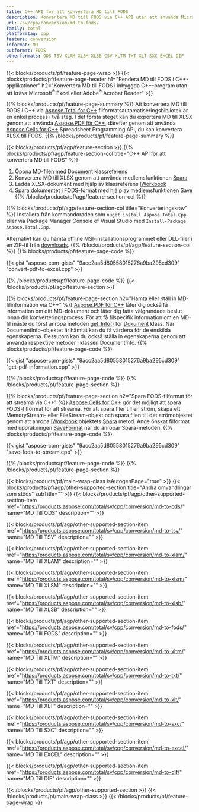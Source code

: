 ```yaml
---
title: C++ API för att konvertera MD till FODS
description: Konvertera MD till FODS via C++ API utan att använda Microsoft Excel eller Adobe Reader
url: /sv/cpp/conversion/md-to-fods/
family: total
platformtag: cpp
feature: conversion
informat: MD
outformat: FODS
otherformats: ODS TSV XLAM XLSM XLSB CSV XLTM TXT XLT SXC EXCEL DIF
---
```

{{< blocks/products/pf/feature-page-wrap >}}
{{< blocks/products/pf/feature-page-header h1="Rendera MD till FODS i C++-applikationer" h2="Konvertera MD till FODS i inbyggda C++-program utan att kräva Microsoft<sup>&reg;</sup> Excel eller Adobe<sup>&reg;</sup> Acrobat Reader" >}}

{{% blocks/products/pf/feature-page-summary %}}
Att konvertera MD till FODS i C++ via [Aspose.Total for C++](https://products.aspose.com/total/cpp/) filformatsautomatiseringsbibliotek är en enkel process i två steg. I det första steget kan du exportera MD till XLSX genom att använda [Aspose.PDF för C++](https://products.aspose.com/pdf/cpp/), därefter genom att använda [Aspose.Cells for C++]( https://products.aspose.com/cells/cpp/) Spreadsheet Programming API, du kan konvertera XLSX till FODS. 
{{% /blocks/products/pf/feature-page-summary  %}}

{{< blocks/products/pf/agp/feature-section >}}
{{% blocks/products/pf/agp/feature-section-col title="C++ API för att konvertera MD till FODS" %}}
1. Öppna MD-filen med [Document](https://reference.aspose.com/pdf/cpp/class/aspose.pdf.document) klassreferens
2. Konvertera MD till XLSX genom att använda medlemsfunktionen [Spara](https://reference.aspose.com/pdf/cpp/class/aspose.pdf.document#a6383c010776212483f51cc41235924db)
3. Ladda XLSX-dokument med hjälp av klassreferens [IWorkbook](https://reference.aspose.com/cells/cpp/class/aspose.cells.i_workbook)
4. Spara dokumentet i FODS-format med hjälp av medlemsfunktionen [Save](https://reference.aspose.com/cells/cpp/class/aspose.cells.i_workbook#a9460f52a2dec8f4bf623a4905167d997)
{{% /blocks/products/pf/agp/feature-section-col %}}

{{% blocks/products/pf/agp/feature-section-col title="Konverteringskrav" %}}
Installera från kommandoraden som ```nuget install Aspose.Total.Cpp``` eller via Package Manager Console of Visual Studio med ```Install-Package Aspose.Total.Cpp```.

Alternativt kan du hämta offline MSI-installationsprogrammet eller DLL-filer i en ZIP-fil från [downloads](https://downloads.aspose.com/total/cpp).
{{% /blocks/products/pf/agp/feature-section-col %}}
{{% blocks/products/pf/feature-page-code %}}

{{< gist "aspose-com-gists" "9acc2aa5d80558015276a9ba295cd309" "convert-pdf-to-excel.cpp" >}}


{{% /blocks/products/pf/feature-page-code %}}
{{< /blocks/products/pf/agp/feature-section >}}

{{% blocks/products/pf/feature-page-section  h2="Hämta eller ställ in MD-filinformation via C++" %}}
[Aspose.PDF för C++](https://products.aspose.com/pdf/cpp/) låter dig också få information om ditt MD-dokument och låter dig fatta välgrundade beslut innan din konverteringsprocess. För att få filspecifik information om en MD-fil måste du först anropa metoden [get_Info()](https://reference.aspose.com/pdf/cpp/class/aspose.pdf.document#ae7a6ba620499ffa0dbaa5c813ee96c4a) för [Dokument](https://reference.aspose.com/pdf/cpp/class/aspose.pdf.document) klass. När DocumentInfo-objektet är hämtat kan du få värdena för de enskilda egenskaperna. Dessutom kan du också ställa in egenskaperna genom att använda respektive metoder i klassen DocumentInfo.
{{% blocks/products/pf/feature-page-code %}}

{{< gist "aspose-com-gists" "9acc2aa5d80558015276a9ba295cd309" "get-pdf-information.cpp" >}}
{{% /blocks/products/pf/feature-page-code  %}}
{{% /blocks/products/pf/feature-page-section %}}

{{% blocks/products/pf/feature-page-section  h2="Spara FODS-filformat för att streama via C++" %}}
[Aspose.Cells for C++](https://products.aspose.com/cells/net/) gör det möjligt att spara FODS-filformat för att streama. För att spara filer till en ström, skapa ett MemoryStream- eller FileStream-objekt och spara filen till det strömobjektet genom att anropa [IWorkbook](https://reference.aspose.com/cells/cpp/class/aspose.cells.i_workbook) objektets [Spara](https://reference.aspose.com/cells/cpp/class/aspose.cells.i_workbook#a77072cfb929787df9ad1f38b02f58349) metod. Ange önskat filformat med uppräkningen [SaveFormat](https://reference.aspose.com/cells/cpp/namespace/aspose.cells#a11cae527e4e68f1adcac8f47ea64481a) när du anropar Spara-metoden.
{{% blocks/products/pf/feature-page-code %}}

{{< gist "aspose-com-gists" "9acc2aa5d80558015276a9ba295cd309" "save-fods-to-stream.cpp" >}}
{{% /blocks/products/pf/feature-page-code  %}}
{{% /blocks/products/pf/feature-page-section %}}

{{< blocks/products/pf/main-wrap-class isAutogenPage="true" >}}
{{< blocks/products/pf/agp/other-supported-section title="Andra omvandlingar som stöds" subTitle="" >}}
{{< blocks/products/pf/agp/other-supported-section-item href="https://products.aspose.com/total/sv/cpp/conversion/md-to-ods/" name="MD Till ODS" description="" >}}

{{< blocks/products/pf/agp/other-supported-section-item href="https://products.aspose.com/total/sv/cpp/conversion/md-to-tsv/" name="MD Till TSV" description="" >}}

{{< blocks/products/pf/agp/other-supported-section-item href="https://products.aspose.com/total/sv/cpp/conversion/md-to-xlam/" name="MD Till XLAM" description="" >}}

{{< blocks/products/pf/agp/other-supported-section-item href="https://products.aspose.com/total/sv/cpp/conversion/md-to-xlsm/" name="MD Till XLSM" description="" >}}

{{< blocks/products/pf/agp/other-supported-section-item href="https://products.aspose.com/total/sv/cpp/conversion/md-to-xlsb/" name="MD Till XLSB" description="" >}}

{{< blocks/products/pf/agp/other-supported-section-item href="https://products.aspose.com/total/sv/cpp/conversion/md-to-fods/" name="MD Till FODS" description="" >}}

{{< blocks/products/pf/agp/other-supported-section-item href="https://products.aspose.com/total/sv/cpp/conversion/md-to-xltm/" name="MD Till XLTM" description="" >}}

{{< blocks/products/pf/agp/other-supported-section-item href="https://products.aspose.com/total/sv/cpp/conversion/md-to-txt/" name="MD Till TXT" description="" >}}

{{< blocks/products/pf/agp/other-supported-section-item href="https://products.aspose.com/total/sv/cpp/conversion/md-to-xlt/" name="MD Till XLT" description="" >}}

{{< blocks/products/pf/agp/other-supported-section-item href="https://products.aspose.com/total/sv/cpp/conversion/md-to-sxc/" name="MD Till SXC" description="" >}}

{{< blocks/products/pf/agp/other-supported-section-item href="https://products.aspose.com/total/sv/cpp/conversion/md-to-excel/" name="MD Till EXCEL" description="" >}}

{{< blocks/products/pf/agp/other-supported-section-item href="https://products.aspose.com/total/sv/cpp/conversion/md-to-dif/" name="MD Till DIF" description="" >}}


{{< /blocks/products/pf/agp/other-supported-section >}}
{{< /blocks/products/pf/main-wrap-class >}}
{{< /blocks/products/pf/feature-page-wrap >}}